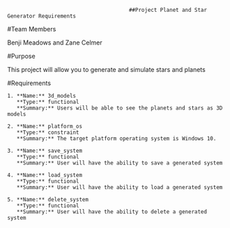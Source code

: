                                            ##Project Planet and Star Generator Requirements
                                           
#Team Members

Benji Meadows and Zane Celmer

#Purpose

This project will allow you to generate and simulate stars and planets

#Requirements
    
    1. **Name:** 3d_models
       **Type:** functional
       **Summary:** Users will be able to see the planets and stars as 3D models
       
    2. **Name:** platform_os
       **Type:** constraint
       **Summary:** The target platform operating system is Windows 10.
       
    3. **Name:** save_system
       **Type:** functional
       **Summary:** User will have the ability to save a generated system
       
    4. **Name:** load_system
       **Type:** functional
       **Summary:** User will have the ability to load a generated system
       
    5. **Name:** delete_system
       **Type:** functional
       **Summary:** User will have the ability to delete a generated system

